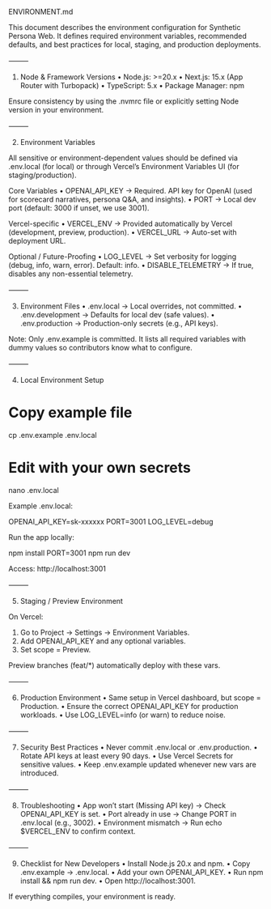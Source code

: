 ENVIRONMENT.md

This document describes the environment configuration for Synthetic Persona Web. It defines required environment variables, recommended defaults, and best practices for local, staging, and production deployments.

⸻

1. Node & Framework Versions
  • Node.js: >=20.x
  • Next.js: 15.x (App Router with Turbopack)
  • TypeScript: 5.x
  • Package Manager: npm

Ensure consistency by using the .nvmrc file or explicitly setting Node version in your environment.

⸻

2. Environment Variables

All sensitive or environment-dependent values should be defined via .env.local (for local) or through Vercel’s Environment Variables UI (for staging/production).

Core Variables
  • OPENAI_API_KEY → Required. API key for OpenAI (used for scorecard narratives, persona Q&A, and insights).
  • PORT → Local dev port (default: 3000 if unset, we use 3001).

Vercel-specific
  • VERCEL_ENV → Provided automatically by Vercel (development, preview, production).
  • VERCEL_URL → Auto-set with deployment URL.

Optional / Future-Proofing
  • LOG_LEVEL → Set verbosity for logging (debug, info, warn, error). Default: info.
  • DISABLE_TELEMETRY → If true, disables any non-essential telemetry.

⸻

3. Environment Files
  • .env.local → Local overrides, not committed.
  • .env.development → Defaults for local dev (safe values).
  • .env.production → Production-only secrets (e.g., API keys).

Note: Only .env.example is committed. It lists all required variables with dummy values so contributors know what to configure.

⸻

4. Local Environment Setup

# Copy example file
cp .env.example .env.local

# Edit with your own secrets
nano .env.local

Example .env.local:

OPENAI_API_KEY=sk-xxxxxx
PORT=3001
LOG_LEVEL=debug

Run the app locally:

npm install
PORT=3001 npm run dev

Access: http://localhost:3001

⸻

5. Staging / Preview Environment

On Vercel:
  1.  Go to Project → Settings → Environment Variables.
  2.  Add OPENAI_API_KEY and any optional variables.
  3.  Set scope = Preview.

Preview branches (feat/*) automatically deploy with these vars.

⸻

6. Production Environment
  • Same setup in Vercel dashboard, but scope = Production.
  • Ensure the correct OPENAI_API_KEY for production workloads.
  • Use LOG_LEVEL=info (or warn) to reduce noise.

⸻

7. Security Best Practices
  • Never commit .env.local or .env.production.
  • Rotate API keys at least every 90 days.
  • Use Vercel Secrets for sensitive values.
  • Keep .env.example updated whenever new vars are introduced.

⸻

8. Troubleshooting
  • App won’t start (Missing API key) → Check OPENAI_API_KEY is set.
  • Port already in use → Change PORT in .env.local (e.g., 3002).
  • Environment mismatch → Run echo $VERCEL_ENV to confirm context.

⸻

9. Checklist for New Developers
  • Install Node.js 20.x and npm.
  • Copy .env.example → .env.local.
  • Add your own OPENAI_API_KEY.
  • Run npm install && npm run dev.
  • Open http://localhost:3001.

If everything compiles, your environment is ready.